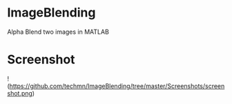 # ImageBlending
Alpha Blend two images in MATLAB

# Screenshot
!(https://github.com/techmn/ImageBlending/tree/master/Screenshots/screenshot.png)
